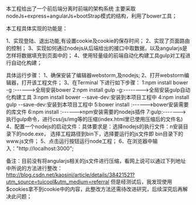 本工程给出了一个前后端分离时前端的架构系统
主要采取 nodeJs+express+angularJs+bootStrap模式的结构，利用了bower工具；

本工程具体实现的功能是：

1、实现登陆、退出功能,有设置cookie及cookie的保存时间；
2、实现了页面路由的控制；
3、实现如何通过nodejs从后端给出的接口中取数据，以及angularjs是怎样将数据填充到页面中的；
4、使用轻量级的前端自动化构建工具gulp对工程进行自动化构建；

具体运行步骤：
1、确保安装了编辑器webstorm,及nodejs;
2、打开webstorm编辑器，打开该工程文件；
3、在Terminal 下进行如下步骤：
    1:npm install bower -g :------>全局安装bower
    2:npm install gulp -g:-------->全局安装gulp自动化构建工具
    3:npm install bower --save-dev:安装到本项目工程中
    4:npm install gulp --save-dev:安装到本项目工程中
    5:bower install :------>bower安装需要的库文件
    6:npm install :------>npm安装需要的nodejs插件
    7:gulp:------->执行gulp命令，进行css/js/img等的压缩(index.html里已使用压缩后的文件名)
 4、配置一个nodejs的启动文件：具体要求是：选择nodejs的执行文件：n安装目录下的node.exe，
   选择工程路径到bin下，选择要运行的js文件即 bin目录下的www.js文件；
 5、点击运行按钮运行node工程；
 6、在浏览器中输入："http://localhost:3000";


备注：目前没有将angularjs相关的js文件进行压缩，看网上说可以通过下列地址中所说的方法进行整改：
http://blog.csdn.net/kaosini/article/details/38421521?utm_source=tuicool&utm_medium=referral
 但是经测试后，我发现使用$cookies拿不到cookie中的内容，此整改方法还需待改进研究，后续深究后再解决此问题；


